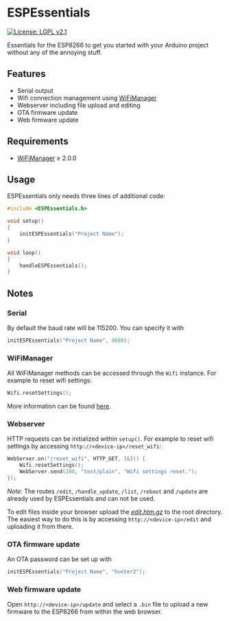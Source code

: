 # ESPEssentials

[![License: LGPL v2.1](https://img.shields.io/badge/License-LGPL%20v2.1-blue.svg)](https://www.gnu.org/licenses/lgpl-3.0)

Essentials for the ESP8266 to get you started with your Arduino project without any of the annoying stuff.

## Features
- Serial output
- Wifi connection management using [WiFiManager](https://github.com/tzapu/WiFiManager)
- Webserver including file upload and editing
- OTA firmware update
- Web firmware update

## Requirements
- [WiFiManager](https://github.com/tzapu/WiFiManager) &ge; 2.0.0

## Usage

ESPEssentials only needs three lines of additional code:

```cpp
#include <ESPEssentials.h>

void setup()
{
    initESPEssentials("Project Name");
}

void loop()
{
    handleESPEssentials();
}
```

## Notes

### Serial

By default the baud rate will be 115200. You can specify it with
```cpp
initESPEssentials("Project Name", 9600);
```

### WiFiManager

All WiFiManager methods can be accessed through the `Wifi` instance. For example to reset wifi settings:

```cpp
Wifi.resetSettings();
```

More information can be found [here](https://github.com/tzapu/WiFiManager).

### Webserver

HTTP requests can be initialized within `setup()`. For example to reset wifi settings by accessing `http://<device-ip>/reset_wifi`:

```cpp
WebServer.on("/reset_wifi", HTTP_GET, [&]() {
    Wifi.resetSettings();
    WebServer.send(200, "text/plain", "Wifi settings reset.");
});
```

*Note:* The routes `/edit`, `/handle_update`, `/list`, `/reboot` and `/update` are already used by ESPEssentials and can not be used.

To edit files inside your browser upload the [_edit.htm.gz_](https://github.com/stnkl/ESPEssentials/blob/master/data/edit.htm.gz) to the root directory. The easiest way to do this is by accessing `http://<device-ip>/edit` and uploading it from there.

### OTA firmware update

An OTA password can be set up with

```cpp
initESPEssentials("Project Name", "hunter2");
```

### Web firmware update

Open `http://<device-ip>/update` and select a `.bin` file to upload a new firmware to the ESP8266 from within the web browser.
